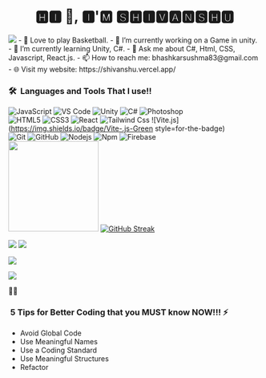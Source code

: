 
<h1 align="center">🅷🅸 👋, 🅸'🅼 🆂🅷🅸🆅🅰🅽🆂🅷🆄</h1>
<img src="https://readme-typing-svg.herokuapp.com?center=true&vCenter=true&lines=welcome+to+my+Profile!!;I+am+a+coder+from+India!;I+live+in+Ghaziabad%2C+UP%2C+India"/>
- 🏀 Love to play Basketball.
- 🔭 I’m currently working on a Game in unity.
- 🌱 I’m currently learning Unity, C#.
- 💬 Ask me about C#, Html, CSS, Javascript, React.js.
- 📫 How to reach me: bhashkarsushma83@gmail.com
- 🌐 Visit my website: https://shivanshu.vercel.app/

### 🛠 &nbsp;Languages and Tools That I use!!

![JavaScript](https://img.shields.io/badge/-JavaScript-%23F7DF1C?style=for-the-badge&logo=javascript&logoColor=000000&labelColor=%23F7DF1C&color=%23FFCE5A)
![VS Code](http://img.shields.io/badge/-VS%20Code-007ACC?style=for-the-badge&logo=visual-studio-code&logoColor=ffffff)
![Unity](https://img.shields.io/badge/Unity-Lightpurple?style=for-the-badge&logo=UNITY)
![C#](https://img.shields.io/badge/%23-111?style=for-the-badge&logo=C#)
![Photoshop](https://img.shields.io/badge/Photoshop-grey?style=for-the-badge)
<br>
![HTML5](https://img.shields.io/badge/-HTML5-%23E44D27?style=for-the-badge&logo=html5&logoColor=ffffff)
![CSS3](https://img.shields.io/badge/-CSS3-%231572B6?style=for-the-badge&logo=css3)
![React](https://img.shields.io/badge/-React-61DAFB?style=for-the-badge&logo=react&logoColor=ffffff)
![Tailwind Css](https://img.shields.io/badge/Tailwind_CSS-38B2AC?style=for-the-badge&logo=tailwind-css&logoColor=white)
![Vite.js](https://img.shields.io/badge/Vite-.js-Green style=for-the-badge)
<br>
![Git](https://img.shields.io/badge/-Git-%23F05032?style=for-the-badge&logo=git&logoColor=%23ffffff)
![GitHub](https://img.shields.io/badge/-GitHub-181717?style=for-the-badge&logo=github)
![Nodejs](https://img.shields.io/badge/-Nodejs-339933?style=for-the-badge&logo=Node.js&logoColor=ffffff)
![Npm](https://img.shields.io/badge/-npm-CB3837?style=for-the-badge&logo=npm)
![Firebase](https://img.shields.io/badge/-Firebase-FFCA28?style=for-the-badge&logo=firebase&logoColor=ffffff)
<br>
<img height="180em" src="https://github-readme-stats-eight-theta.vercel.app/api?username=Clever-Shivanshu&show_icons=true&theme=algolia&include_all_commits=true&count_private=true"/>
[![GitHub Streak](https://github-readme-streak-stats.herokuapp.com?user=Clever-Shivanshu&theme=tokyonight)](https://git.io/streak-stats)

<a href="https://www.youtube.com/channel/UCOOGi6wBHDcW29qbYf9vPgg"><img src="https://img.shields.io/youtube/channel/subscribers/UCOOGi6wBHDcW29qbYf9vPgg?style=social"/></a>
<img src="https://img.shields.io/github/followers/Clever-Shivanshu?style=social"/>
<p>
  <a href="https://shivanshu.vercel.app/"><img src="https://img.shields.io/badge/Visit-My%20website-purple"/></a>

<a href="mailto:bhashkarsushma83@gmail.com"><img src="https://img.shields.io/badge/-bhashkarsushma83@gmail.com-D14836?style=flat&logo=Gmail&logoColor=white"/></a>

</p>

:technologist:

### &nbsp;5 Tips for Better Coding that you MUST know NOW!!! ⚡

- Avoid Global Code
- Use Meaningful Names
- Use a Coding Standard
- Use Meaningful Structures  
- Refactor  

